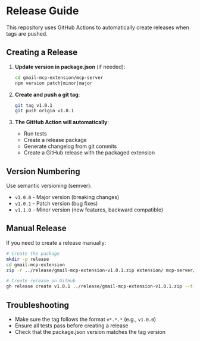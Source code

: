 # Release Guide

This repository uses GitHub Actions to automatically create releases when tags are pushed.

## Creating a Release

1. **Update version in package.json** (if needed):
   ```bash
   cd gmail-mcp-extension/mcp-server
   npm version patch|minor|major
   ```

2. **Create and push a git tag**:
   ```bash
   git tag v1.0.1
   git push origin v1.0.1
   ```

3. **The GitHub Action will automatically**:
   - Run tests
   - Create a release package
   - Generate changelog from git commits
   - Create a GitHub release with the packaged extension

## Version Numbering

Use semantic versioning (semver):
- `v1.0.0` - Major version (breaking changes)
- `v1.0.1` - Patch version (bug fixes)
- `v1.1.0` - Minor version (new features, backward compatible)

## Manual Release

If you need to create a release manually:

```bash
# Create the package
mkdir -p release
cd gmail-mcp-extension
zip -r ../release/gmail-mcp-extension-v1.0.1.zip extension/ mcp-server/ *.md *.sh LICENSE

# Create release on GitHub
gh release create v1.0.1 ../release/gmail-mcp-extension-v1.0.1.zip --title "Gmail MCP Extension v1.0.1" --notes "Release notes here"
```

## Troubleshooting

- Make sure the tag follows the format `v*.*.*` (e.g., `v1.0.0`)
- Ensure all tests pass before creating a release
- Check that the package.json version matches the tag version